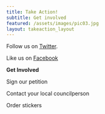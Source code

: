 ```yaml
---
title: Take Action!
subtitle: Get involved
featured: /assets/images/pic03.jpg
layout: takeaction_layout
---
```

  
<!-- .@LinkNYC is NOT "free wifi." It violates our privacy--Halt construction now! #RethinkLinkNYC cc: @BilldeBlasio @NYCDoITT -->
Follow us on <a class="icon fa-twitter" href="http://twitter.com/intent/tweet?text=.%40LinkNYC%20is%20NOT%20%22free%20wifi.%22%20It%20violates%20our%20privacy--Halt%20construction%20now!%20%23RethinkLinkNYC%20cc%3A%20%40BilldeBlasio%20%40NYCDoITT" rel="nofollow" target="_blank"><span class="label">Twitter</span></a>.

Like us on <a class="icon fa-facebook" href="http://www.facebook.com/share.php?u={{ site.url }}"><span class="label">Facebook</span></a>


**Get Involved**

Sign our petition

Contact your local councilperson

Order stickers
